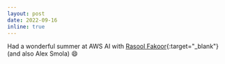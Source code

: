 ```yaml
---
layout: post
date: 2022-09-16 
inline: true
---
```


Had a wonderful summer at AWS AI with [Rasool Fakoor](https://sites.google.com/site/rfakoor/publication?authuser=0){:target="\_blank"} (and also Alex Smola) :smile:  
